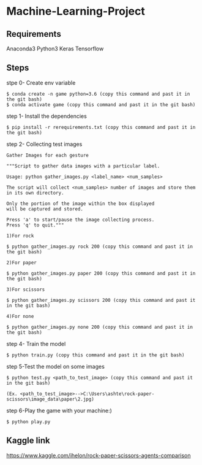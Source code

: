 # Machine-Learning-Project

## Requirements
  Anaconda3
  Python3
  Keras
  Tensorflow
  
## Steps
stpe 0- Create env variable

	$ conda create -n game python=3.6 (copy this command and past it in the git bash)
	$ conda activate game (copy this command and past it in the git bash)

step 1- Install the dependencies

	$ pip install -r rerequirements.txt (copy this command and past it in the git bash)

step 2- Collecting test images
	
	Gather Images for each gesture 
 
	"""Script to gather data images with a particular label.

	Usage: python gather_images.py <label_name> <num_samples>

	The script will collect <num_samples> number of images and store them
	in its own directory.

	Only the portion of the image within the box displayed
	will be captured and stored.

	Press 'a' to start/pause the image collecting process.
	Press 'q' to quit."""
 
	1)For rock
	
	$ python gather_images.py rock 200 (copy this command and past it in the git bash)

	2)For paper
	
	$ python gather_images.py paper 200 (copy this command and past it in the git bash)
	
	3)For scissors
	
	$ python gather_images.py scissors 200 (copy this command and past it in the git bash)

	4)For none
	
	$ python gather_images.py none 200 (copy this command and past it in the git bash)

step 4- Train the model

	$ python train.py (copy this command and past it in the git bash)
	
step 5-Test the model on some images

	$ python test.py <path_to_test_image> (copy this command and past it in the git bash)

	(Ex. <path_to_test_image>-->C:\Users\ashte\rock-paper-scissors\image_data\paper\2.jpg)

step 6-Play the game with your machine:)

	$ python play.py
	
## Kaggle link
https://www.kaggle.com/ihelon/rock-paper-scissors-agents-comparison
